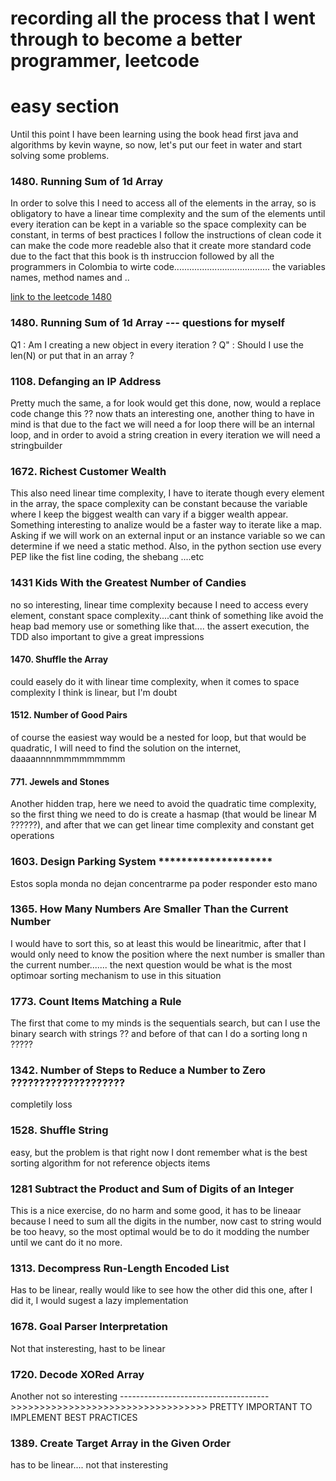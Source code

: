 # recording all the process that I went through to become a better programmer, leetcode

# easy section

Until this point I have been learning using the book head first java and algorithms by kevin wayne, so now, let's put our feet in water and start solving some problems.

### 1480. Running Sum of 1d Array

In order to solve this I need to access all of the elements in the array, so is obligatory to have a linear time complexity and the sum of the elements until every iteration can be kept in a variable so the space complexity can be constant, in terms of best practices I follow the instructions of clean code it can make the code more readeble also that it create more standard code due to the fact that this book is th instruccion followed by all the programmers in Colombia to wirte code...................................... the variables names, method names and ..

[link to the leetcode 1480](https://leetcode.com/problems/running-sum-of-1d-array/)

### 1480. Running Sum of 1d Array  --- questions for myself

Q1 : Am I creating a new object in every iteration ?
Q" : Should I use the len(N) or put that in an array ?

### 1108. Defanging an IP Address

Pretty much the same, a for look would get this done, now, would a replace code change this ?? now thats an interesting one, another thing to have in mind is that due to the fact we will need a for loop there will be an internal loop, and in order to avoid a string creation in every iteration we will need a stringbuilder

### 1672. Richest Customer Wealth

This also need linear time complexity, I have to iterate though every element in the array, the space complexity can be constant because the variable where I keep the biggest wealth can vary if a bigger wealth appear. Something interesting to analize would be a faster way to iterate like a map. Asking if we will work on an external input or an instance variable so we can determine if we need a static method. Also, in the python section use every PEP like the fist line coding, the shebang ....etc

### 1431  Kids With the Greatest Number of Candies

no so interesting, linear time complexity because I need to access every element, constant space complexity....cant think of something like avoid the heap bad memory use or something like that.... the assert execution, the TDD also important to give a great impressions


#### 1470. Shuffle the Array

could easely do it with linear time complexity, when it comes to space complexity I think is linear, but I'm doubt


#### 1512. Number of Good Pairs

of course the easiest way would be a nested for loop, but that would be quadratic, I will need to find the solution on the internet, daaaannnnmmmmmmmmm


#### 771. Jewels and Stones

Another hidden trap, here we need to avoid  the quadratic time complexity, so the first thing we need to do is create a hasmap (that would be linear M ??????), and after that we can get linear time complexity and constant get operations

### 1603. Design Parking System ********************

Estos sopla monda no dejan concentrarme pa poder responder esto mano

### 1365. How Many Numbers Are Smaller Than the Current Number

I would have to sort this, so at least this would be linearitmic, after that I would only need to know the position where the next number is smaller than the current number....... the next question would be what is the most optimoar sorting mechanism to use in this situation


### 1773. Count Items Matching a Rule

The first that come to my minds is the sequentials search, but can I use the binary search with strings ?? and before of that can I do a sorting long n ?????

### 1342. Number of Steps to Reduce a Number to Zero ????????????????????

completily loss

### 1528. Shuffle String

easy, but the problem is that right now I dont remember what is the best sorting algorithm for not reference objects items

### 1281 Subtract the Product and Sum of Digits of an Integer

This is a nice exercise, do no harm and some good, it has to be lineaar  because  I need to sum all the digits in the number, now cast to string would be too heavy, so the most optimal would be to do it modding the number until we cant do it no more.

### 1313. Decompress Run-Length Encoded List

Has to be linear, really would like to see how the other did this one, after I did it, I would sugest a lazy implementation


### 1678. Goal Parser Interpretation

Not that insteresting, hast to be linear

### 1720. Decode XORed Array

Another not so interesting ------------------------------------->>>>>>>>>>>>>>>>>>>>>>>>>>>>>>>>>> PRETTY IMPORTANT TO IMPLEMENT BEST PRACTICES


### 1389. Create Target Array in the Given Order

has to be linear.... not that insteresting